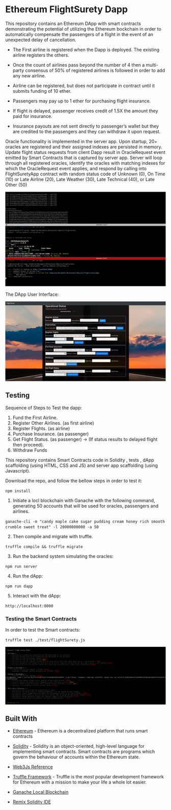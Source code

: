 # Ethereum FlightSurety Dapp

This repository contains an Ethereum DApp with smart contracts demonstrating the potential of utilizing the Ethereum bockchain in order to automatically compensate the passengers of a flight in the event of an unexpected delay  of cancellation.

 - The First airline is registered when the Dapp is deployed. The existing airline registers the others.

 - Once the count of airlines pass beyond the number of 4 then a multi-party consensus of 50% of registered airlines is followed in order to add any new airline.

- Airline can be registered, but does not participate in contract until it submits funding of 10 ether.

- Passengers may pay up to 1 ether for purchasing flight insurance.

- If flight is delayed, passenger receives credit of 1.5X the amount they paid for insurance.

- Insurance payouts are not sent directly to passenger’s wallet but they are credited to the passengers and they can withdraw it upon request.


Oracle functionality is implemented in the server app. Upon startup, 20+ oracles are registered and their assigned indexes are persisted in memory. Update flight status requests from client Dapp result in OracleRequest event emitted by Smart Contracts that is captured by server app. Server will loop through all registered oracles, identify the oracles with matching indexes for which the OracleRequest event applies, and respond by calling into FlightSuretyApp contract with random status code of Unknown (0), On Time (10) or Late Airline (20), Late Weather (30), Late Technical (40), or Late Other (50)


![truffle test](images/initiate_dapp.png)

The DApp User Interface:

![truffle test](images/flightsurety.png)

## Testing

Sequence of Steps to Test the dapp:

1. Fund the First Airline.
2. Register Other Airlines. (as first airline)
3. Register Flights. (as airline)
4. Purchase Insurance. (as passenger)
4. Get Flight Status. (as passenger) -> (If status results to delayed flight then proceed).
5. Withdraw Funds



This repository contains Smart Contracts code in Solidity , tests , dApp scaffolding (using HTML, CSS and JS) and server app scaffolding (using Javascript).

Download the repo, and follow the bellow steps in order to test it:

`npm install`

1. Initiate a locl blockchain with Ganache with the following command, generating 50 accounts that will be used for oracles, passengers and airlines.

`ganache-cli -m "candy maple cake sugar pudding cream honey rich smooth crumble sweet treat" -l 20000000000 -a 50`

2. Then compile and migrate with truffle.

`truffle compile && truffle migrate`

3. Run the backend system simulating the oracles:

`npm run server`

4. Run the dApp:

`npm run dapp`

5. Interact with the dApp:

`http://localhost:8000`



### Testing the Smart Contracts
In order to test the Smart contracts:

`truffle test ./test/flightSurety.js`

![truffle test](images/testing.png)

## Built With

* [Ethereum](https://www.ethereum.org/) - Ethereum is a decentralized platform that runs smart contracts
* [Solidity](https://solidity.readthedocs.io/en/v0.5.3/) - Solidity is an object-oriented, high-level language for implementing smart contracts. Smart contracts are programs which govern the behaviour of accounts within the Ethereum state.

* [Web3Js Reference](https://github.com/ethereum/wiki/wiki/JavaScript-API)
* [Truffle Framework](http://truffleframework.com/) - Truffle is the most popular development framework for Ethereum with a mission to make your life a whole lot easier.
* [Ganache Local Blockchain](http://truffleframework.com/ganache/)
* [Remix Solidity IDE](https://remix.ethereum.org/)

